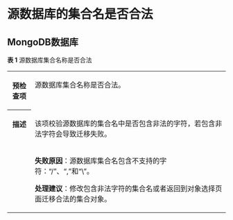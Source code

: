 # 源数据库的集合名是否合法<a name="drs_11_0103"></a>

## MongoDB数据库<a name="section44191040121116"></a>

**表 1**  源数据库集合名称是否合法

<a name="table19419114001111"></a>
<table><tbody><tr id="row10419940181119"><th class="firstcol" valign="top" width="11%" id="mcps1.2.3.1.1"><p id="p204194402113"><a name="p204194402113"></a><a name="p204194402113"></a><strong id="b1541913402115"><a name="b1541913402115"></a><a name="b1541913402115"></a>预检查项</strong></p>
</th>
<td class="cellrowborder" valign="top" width="89%" headers="mcps1.2.3.1.1 "><p id="p1419134041115"><a name="p1419134041115"></a><a name="p1419134041115"></a>源数据库集合名称是否合法。</p>
</td>
</tr>
<tr id="row841944016112"><th class="firstcol" rowspan="2" valign="top" width="11%" id="mcps1.2.3.2.1"><p id="p16419140151117"><a name="p16419140151117"></a><a name="p16419140151117"></a><strong id="b1241918400116"><a name="b1241918400116"></a><a name="b1241918400116"></a>描述</strong></p>
</th>
<td class="cellrowborder" valign="top" width="89%" headers="mcps1.2.3.2.1 "><p id="p114191540121115"><a name="p114191540121115"></a><a name="p114191540121115"></a>该项校验源数据库的集合名中是否包含非法的字符，若包含非法字符会导致迁移失败。</p>
</td>
</tr>
<tr id="row18419154041119"><td class="cellrowborder" valign="top" headers="mcps1.2.3.2.1 "><p id="p3131833144411"><a name="p3131833144411"></a><a name="p3131833144411"></a><strong id="b713103374413"><a name="b713103374413"></a><a name="b713103374413"></a>失败原因</strong>：源数据库集合名包含不支持的字符：“/”、“,”和“\”。</p>
<p id="p1043544020112"><a name="p1043544020112"></a><a name="p1043544020112"></a><strong id="b1743534011115"><a name="b1743534011115"></a><a name="b1743534011115"></a>处理建议</strong>：修改包含非法字符的集合名或者返回到对象选择页面迁移合法的集合对象。</p>
</td>
</tr>
</tbody>
</table>

